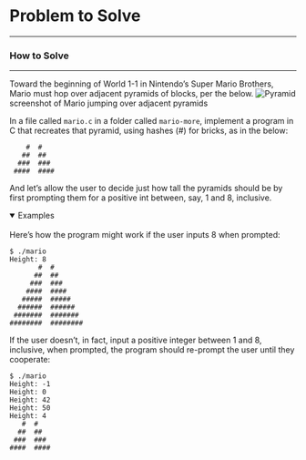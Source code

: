 # Problem to Solve
***
### How to Solve
***
Toward the beginning of World 1-1 in Nintendo’s Super Mario Brothers, Mario must hop over adjacent pyramids of blocks, per the below.
![Pyramid][pyramid]
screenshot of Mario jumping over adjacent pyramids

In a file called ```mario.c``` in a folder called ```mario-more```, implement a program in C that recreates that pyramid, using hashes (#) for bricks, as in the below:

        #  #    
       ##  ##   
      ###  ###   
     ####  ####   
And let’s allow the user to decide just how tall the pyramids should be by first prompting them for a positive int between, say, 1 and 8, inclusive.

<details open>
<summary>Examples</summary>
<br>
Here’s how the program might work if the user inputs 8 when prompted:
        
```
$ ./mario
Height: 8
       #  #
      ##  ##
     ###  ###
    ####  ####
   #####  #####
  ######  ######
 #######  #######
########  ########      
```

If the user doesn’t, in fact, input a positive integer between 1 and 8, inclusive, when prompted, the program should re-prompt the user until they cooperate:

```
$ ./mario
Height: -1
Height: 0
Height: 42
Height: 50
Height: 4
   #  #
  ##  ##
 ###  ###
####  ####
```

</details>

[pyramid]: https://upload.wikimedia.org/wikipedia/commons/a/a3/81_INF_DIV_SSI.jpg
